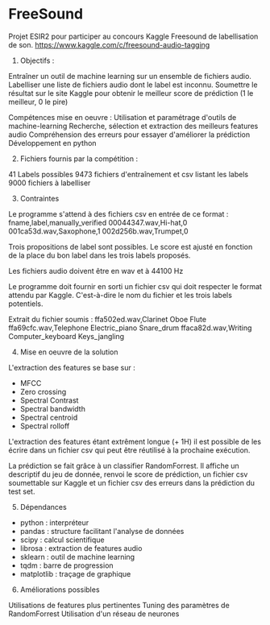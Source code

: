 # FreeSound

Projet ESIR2 pour participer au concours Kaggle Freesound de labellisation de son.
https://www.kaggle.com/c/freesound-audio-tagging

1) Objectifs :

Entraîner un outil de machine learning sur un ensemble de fichiers audio. Labelliser une liste de fichiers audio dont
le label est inconnu. Soumettre le résultat sur le site Kaggle pour obtenir le meilleur score de prédiction
(1 le meilleur, 0 le pire)

Compétences mise en oeuvre :
Utilisation et paramétrage d'outils de machine-learning
Recherche, sélection et extraction des meilleurs features audio
Compréhension des erreurs pour essayer d'améliorer la prédiction
Développement en python

2) Fichiers fournis par la compétition :

41 Labels possibles
9473 fichiers d'entraînement et csv listant les labels
9000 fichiers à labelliser

3) Contraintes

Le programme s'attend à des fichiers csv en entrée de ce format :
fname,label,manually_verified
00044347.wav,Hi-hat,0
001ca53d.wav,Saxophone,1
002d256b.wav,Trumpet,0

Trois propositions de label sont possibles. Le score est ajusté en fonction de la place du bon label dans les trois
labels proposés.


Les fichiers audio doivent être en wav et à 44100 Hz

Le programme doit fournir en sorti un fichier csv qui doit respecter le format attendu par Kaggle. C'est-à-dire le nom
du fichier et les trois labels potentiels.

Extrait du fichier soumis :
ffa502ed.wav,Clarinet Oboe Flute
ffa69cfc.wav,Telephone Electric_piano Snare_drum
ffaca82d.wav,Writing Computer_keyboard Keys_jangling

4) Mise en oeuvre de la solution

L'extraction des features se base sur :
- MFCC
- Zero crossing
- Spectral Contrast
- Spectral bandwidth
- Spectral centroid
- Spectral rolloff

L'extraction des features étant extrêment longue (+ 1H) il est possible de les écrire dans un fichier csv qui peut être
réutilisé à la prochaine exécution.

La prédiction se fait grâce à un classifier RandomForrest.
Il affiche un descriptif du jeu de donnée, renvoi le score de prédiction, un fichier csv soumettable sur Kaggle et un
fichier csv des erreurs dans la prédiction du test set.

5) Dépendances

- python : interpréteur
- pandas : structure facilitant l'analyse de données
- scipy : calcul scientifique
- librosa : extraction de features audio
- sklearn : outil de machine learning
- tqdm : barre de progression
- matplotlib : traçage de graphique

6) Améliorations possibles

Utilisations de features plus pertinentes
Tuning des paramètres de RandomForrest
Utilisation d'un réseau de neurones